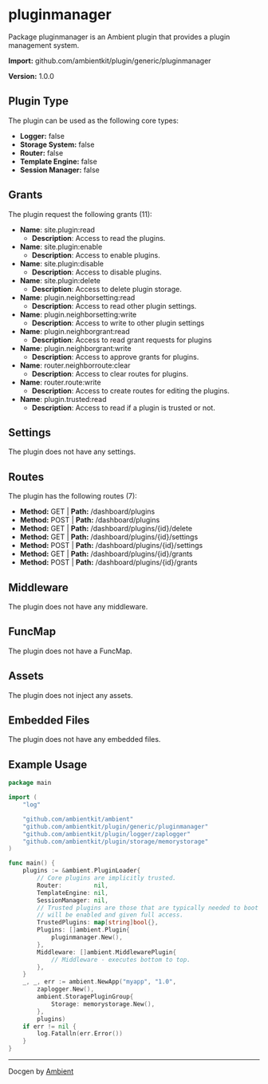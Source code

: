 # pluginmanager

Package pluginmanager is an Ambient plugin that provides a plugin management system.

**Import:** github.com/ambientkit/plugin/generic/pluginmanager

**Version:** 1.0.0

## Plugin Type

The plugin can be used as the following core types:

- **Logger:** false
- **Storage System:** false
- **Router:** false
- **Template Engine:** false
- **Session Manager:** false

## Grants

The plugin request the following grants (11):

- **Name**: site.plugin:read
  - **Description**: Access to read the plugins.
- **Name**: site.plugin:enable
  - **Description**: Access to enable plugins.
- **Name**: site.plugin:disable
  - **Description**: Access to disable plugins.
- **Name**: site.plugin:delete
  - **Description**: Access to delete plugin storage.
- **Name**: plugin.neighborsetting:read
  - **Description**: Access to read other plugin settings.
- **Name**: plugin.neighborsetting:write
  - **Description**: Access to write to other plugin settings
- **Name**: plugin.neighborgrant:read
  - **Description**: Access to read grant requests for plugins
- **Name**: plugin.neighborgrant:write
  - **Description**: Access to approve grants for plugins.
- **Name**: router.neighborroute:clear
  - **Description**: Access to clear routes for plugins.
- **Name**: router.route:write
  - **Description**: Access to create routes for editing the plugins.
- **Name**: plugin.trusted:read
  - **Description**: Access to read if a plugin is trusted or not.

## Settings

The plugin does not have any settings.

## Routes

The plugin has the following routes (7):
  - **Method:** GET | **Path:** /dashboard/plugins
  - **Method:** POST | **Path:** /dashboard/plugins
  - **Method:** GET | **Path:** /dashboard/plugins/{id}/delete
  - **Method:** GET | **Path:** /dashboard/plugins/{id}/settings
  - **Method:** POST | **Path:** /dashboard/plugins/{id}/settings
  - **Method:** GET | **Path:** /dashboard/plugins/{id}/grants
  - **Method:** POST | **Path:** /dashboard/plugins/{id}/grants

## Middleware

The plugin does not have any middleware.

## FuncMap

The plugin does not have a FuncMap.

## Assets

The plugin does not inject any assets.

## Embedded Files

The plugin does not have any embedded files.

## Example Usage

```go
package main

import (
	"log"

	"github.com/ambientkit/ambient"
	"github.com/ambientkit/plugin/generic/pluginmanager"
	"github.com/ambientkit/plugin/logger/zaplogger"
	"github.com/ambientkit/plugin/storage/memorystorage"
)

func main() {
	plugins := &ambient.PluginLoader{
		// Core plugins are implicitly trusted.
		Router:         nil,
		TemplateEngine: nil,
		SessionManager: nil,
		// Trusted plugins are those that are typically needed to boot so they
		// will be enabled and given full access.
		TrustedPlugins: map[string]bool{},
		Plugins: []ambient.Plugin{
			pluginmanager.New(),
		},
		Middleware: []ambient.MiddlewarePlugin{
			// Middleware - executes bottom to top.
		},
	}
	_, _, err := ambient.NewApp("myapp", "1.0",
		zaplogger.New(),
		ambient.StoragePluginGroup{
			Storage: memorystorage.New(),
		},
		plugins)
	if err != nil {
		log.Fatalln(err.Error())
	}
}
```

---

Docgen by [Ambient](https://ambientkit.github.io/)